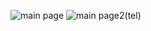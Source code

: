 ![main page](https://github.com/kotlavarshini1426/SIHVASAVI/blob/e1ed0a45c4fd5cd81a233c452a242ecc936a2305/IMAGES/ss1.jpeg)
![main page2(tel)](https://github.com/kotlavarshini1426/SIHVASAVI/blob/24321be14a5dbce46789f7fcffa8cd780c2ee9f5/IMAGES/ss2.jpeg)
